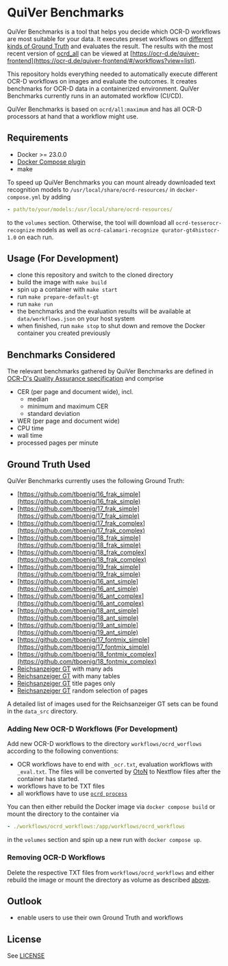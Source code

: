 # QuiVer Benchmarks

QuiVer Benchmarks is a tool that helps you decide which OCR-D workflows are most suitable for your data.
It executes preset workflows on [different kinds of Ground Truth](#ground-truth-used) and evaluates the result.
The results with the most recent version of [ocrd_all](https://github.com/OCR-D/ocrd_all) can be viewed at [https://ocr-d.de/quiver-frontend](https://ocr-d.de/quiver-frontend/#/workflows?view=list).

This repository holds everything needed to automatically execute different OCR-D workflows on images and evaluate the outcomes.
It creates benchmarks for OCR-D data in a containerized environment.
QuiVer Benchmarks currently runs in an automated workflow (CI/CD).

QuiVer Benchmarks is based on `ocrd/all:maximum` and has all OCR-D processors at hand that a workflow might use.

## Requirements

- Docker >= 23.0.0
- [Docker Compose plugin](https://docs.docker.com/compose/install/linux/#install-using-the-repository)
- make

To speed up QuiVer Benchmarks you can mount already downloaded text recognition models to `/usr/local/share/ocrd-resources/` in `docker-compose.yml` by adding

```yml
- path/to/your/models:/usr/local/share/ocrd-resources/
```

to the `volumes` section.
Otherwise, the tool will download all `ocrd-tesserocr-recognize` models as well as `ocrd-calamari-recognize qurator-gt4histocr-1.0` on each run.

## Usage (For Development)

- clone this repository and switch to the cloned directory
- build the image with `make build`
- spin up a container with `make start`
- run `make prepare-default-gt`
- run `make run`
- the benchmarks and the evaluation results will be available at `data/workflows.json` on your host system
- when finished, run `make stop` to shut down and remove the Docker container you created previously

## Benchmarks Considered

The relevant benchmarks gathered by QuiVer Benchmarks are defined in [OCR-D's Quality Assurance specification](https://ocr-d.de/en/spec/eval) and comprise

- CER (per page and document wide), incl.
  - median
  - minimum and maximum CER
  - standard deviation
- WER (per page and document wide)
- CPU time
- wall time
- processed pages per minute

## Ground Truth Used

QuiVer Benchmarks currently uses the following Ground Truth:

- [https://github.com/tboenig/16_frak_simple](https://github.com/tboenig/16_frak_simple)
- [https://github.com/tboenig/17_frak_simple](https://github.com/tboenig/17_frak_simple)
- [https://github.com/tboenig/17_frak_complex](https://github.com/tboenig/17_frak_complex)
- [https://github.com/tboenig/18_frak_simple](https://github.com/tboenig/18_frak_simple)
- [https://github.com/tboenig/18_frak_complex](https://github.com/tboenig/18_frak_complex)
- [https://github.com/tboenig/19_frak_simple](https://github.com/tboenig/19_frak_simple)
- [https://github.com/tboenig/16_ant_simple](https://github.com/tboenig/16_ant_simple)
- [https://github.com/tboenig/16_ant_complex](https://github.com/tboenig/16_ant_complex)
- [https://github.com/tboenig/18_ant_simple](https://github.com/tboenig/18_ant_simple)
- [https://github.com/tboenig/19_ant_simple](https://github.com/tboenig/19_ant_simple)
- [https://github.com/tboenig/17_fontmix_simple](https://github.com/tboenig/17_fontmix_simple)
- [https://github.com/tboenig/18_fontmix_complex](https://github.com/tboenig/18_fontmix_complex)
- [Reichsanzeiger GT](https://github.com/UB-Mannheim/reichsanzeiger-gt) with many ads
- [Reichsanzeiger GT](https://github.com/UB-Mannheim/reichsanzeiger-gt) with many tables
- [Reichsanzeiger GT](https://github.com/UB-Mannheim/reichsanzeiger-gt) title pages only
- [Reichsanzeiger GT](https://github.com/UB-Mannheim/reichsanzeiger-gt) random selection of pages

A detailed list of images used for the Reichsanzeiger GT sets can be found in the `data_src` directory.

### Adding New OCR-D Workflows (For Development)

Add new OCR-D workflows to the directory `workflows/ocrd_worflows` according to the following conventions:

- OCR workflows have to end with `_ocr.txt`, evaluation workflows with `_eval.txt`. The files will be converted by [OtoN](https://github.com/MehmedGIT/OtoN_Converter) to Nextflow files after the container has started.
- workflows have to be TXT files
- all workflows have to use [`ocrd process`](https://ocr-d.de/en/user_guide#ocrd-process)

You can then either rebuild the Docker image via `docker compose build` or mount the directory to the container via

```yml
- ./workflows/ocrd_workflows:/app/workflows/ocrd_workflows
```

in the `volumes` section and spin up a new run with `docker compose up`.

### Removing OCR-D Workflows

Delete the respective TXT files from `workflows/ocrd_workflows` and either rebuild the image or mount the directory as volume as described [above](#adding-new-ocr-d-workflows-for-development).

## Outlook

- enable users to use their own Ground Truth and workflows

## License

See [LICENSE](LICENSE)
